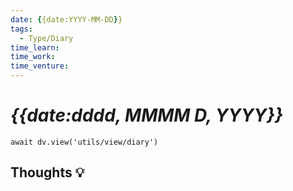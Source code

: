 ```yaml
---
date: {{date:YYYY-MM-DD}}
tags:
  - Type/Diary
time_learn: 
time_work: 
time_venture: 
---
```


# _{{date:dddd, MMMM D, YYYY}}_

```dataviewjs
await dv.view('utils/view/diary')
```

## Thoughts 💡
